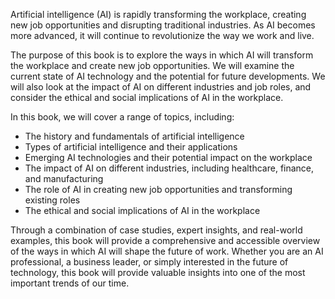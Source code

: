 
Artificial intelligence (AI) is rapidly transforming the workplace, creating new job opportunities and disrupting traditional industries. As AI becomes more advanced, it will continue to revolutionize the way we work and live.

The purpose of this book is to explore the ways in which AI will transform the workplace and create new job opportunities. We will examine the current state of AI technology and the potential for future developments. We will also look at the impact of AI on different industries and job roles, and consider the ethical and social implications of AI in the workplace.

In this book, we will cover a range of topics, including:

* The history and fundamentals of artificial intelligence
* Types of artificial intelligence and their applications
* Emerging AI technologies and their potential impact on the workplace
* The impact of AI on different industries, including healthcare, finance, and manufacturing
* The role of AI in creating new job opportunities and transforming existing roles
* The ethical and social implications of AI in the workplace

Through a combination of case studies, expert insights, and real-world examples, this book will provide a comprehensive and accessible overview of the ways in which AI will shape the future of work. Whether you are an AI professional, a business leader, or simply interested in the future of technology, this book will provide valuable insights into one of the most important trends of our time.
